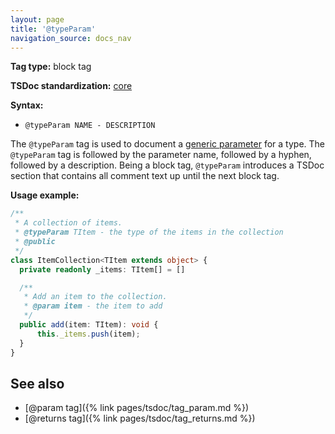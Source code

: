 ```yaml
---
layout: page
title: '@typeParam'
navigation_source: docs_nav
---
```


**Tag type:** block tag

**TSDoc standardization:** [core](
https://github.com/Microsoft/tsdoc/blob/master/tsdoc/src/details/Standardization.ts)

**Syntax:**

* `@typeParam NAME - DESCRIPTION`

The `@typeParam` tag is used to document a
[generic parameter](https://www.typescriptlang.org/docs/handbook/generics.html)
for a type.  The `@typeParam` tag is followed by the parameter name, followed by a hyphen, followed by a description.
Being a block tag, `@typeParam` introduces a TSDoc section that contains all comment text up until the next block tag.

**Usage example:**

```ts
/**
 * A collection of items.
 * @typeParam TItem - the type of the items in the collection
 * @public
 */
class ItemCollection<TItem extends object> {
  private readonly _items: TItem[] = []

  /**
   * Add an item to the collection.
   * @param item - the item to add
   */
  public add(item: TItem): void {
      this._items.push(item);
  }
}
```

## See also

- [@param tag]({% link pages/tsdoc/tag_param.md %})
- [@returns tag]({% link pages/tsdoc/tag_returns.md %})
